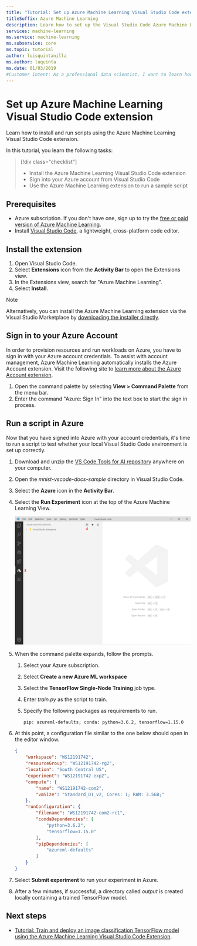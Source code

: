 ```yaml
---
title: "Tutorial: Set up Azure Machine Learning Visual Studio Code extension"
titleSuffix: Azure Machine Learning
description: Learn how to set up the Visual Studio Code Azure Machine Learning extension.
services: machine-learning
ms.service: machine-learning
ms.subservice: core
ms.topic: tutorial
author: luisquintanilla
ms.author: luquinta
ms.date: 01/03/2019
#Customer intent: As a professional data scientist, I want to learn how to get started with the Azure Machine Learning Visual Studio Code Extension.
---
```


# Set up Azure Machine Learning Visual Studio Code extension

Learn how to install and run scripts using the Azure Machine Learning Visual Studio Code extension.

In this tutorial, you learn the following tasks:

> [!div class="checklist"]
> * Install the Azure Machine Learning Visual Studio Code extension
> * Sign into your Azure account from Visual Studio Code
> * Use the Azure Machine Learning extension to run a sample script

## Prerequisites

- Azure subscription. If you don't have one, sign up to try the [free or paid version of Azure Machine Learning](https://aka.ms/AMLFree).
- Install [Visual Studio Code](https://code.visualstudio.com/docs/setup/setup-overview), a lightweight, cross-platform code editor.

## Install the extension

1. Open Visual Studio Code.
1. Select **Extensions** icon from the **Activity Bar** to open the Extensions view.
1. In the Extensions view, search for "Azure Machine Learning".
1. Select **Install**.

> [!NOTE]
> Alternatively, you can install the Azure Machine Learning extension via the Visual Studio Marketplace by [downloading the installer directly](https://aka.ms/vscodetoolsforai). 

## Sign in to your Azure Account

In order to provision resources and run workloads on Azure, you have to sign in with your Azure account credentials. To assist with account management, Azure Machine Learning automatically installs the Azure Account extension. Visit the following site to [learn more about the Azure Account extension](https://marketplace.visualstudio.com/items?itemName=ms-vscode.azure-account).

1. Open the command palette by selecting **View > Command Palette** from the menu bar. 
1. Enter the command "Azure: Sign In" into the text box to start the sign in process.

## Run a script in Azure

Now that you have signed into Azure with your account credentials, it's time to run a script to test whether your local Visual Studio Code environment is set up correctly.

1. Download and unzip the [VS Code Tools for AI repository](https://github.com/microsoft/vscode-tools-for-ai/archive/master.zip) anywhere on your computer.
1. Open the *mnist-vscode-docs-sample* directory in Visual Studio Code.
1. Select the **Azure** icon in the **Activity Bar**.
1. Select the **Run Experiment** icon at the top of the Azure Machine Learning View.

    ![Run Experiment](./media/tutorial-setup-vscode-extension/run-experiment.PNG)

1. When the command palette expands, follow the prompts.

    1. Select your Azure subscription.
    1. Select **Create a new Azure ML workspace**
    1. Select the **TensorFlow Single-Node Training** job type.
    1. Enter *train.py* as the script to train.
    1. Specify the following packages as requirements to run.

        ```text
        pip: azureml-defaults; conda: python=3.6.2, tensorflow=1.15.0
        ```

1. At this point, a configuration file similar to the one below should open in the editor window.

    ```json
    {
        "workspace": "WS12191742",
        "resourceGroup": "WS12191742-rg2",
        "location": "South Central US",
        "experiment": "WS12191742-exp2",
        "compute": {
            "name": "WS12191742-com2",
            "vmSize": "Standard_D1_v2, Cores: 1; RAM: 3.5GB;"
        },
        "runConfiguration": {
            "filename": "WS12191742-com2-rc1",
            "condaDependencies": [
                "python=3.6.2",
                "tensorflow=1.15.0"
            ],
            "pipDependencies": [
                "azureml-defaults"
            ]
        }
    }
    ```

1. Select **Submit experiment** to run your experiment in Azure.
1. After a few minutes, if successful, a directory called *output* is created locally containing a trained TensorFlow model.

## Next steps

* [Tutorial: Train and deploy an image classification TensorFlow model using the Azure Machine Learning Visual Studio Code Extension](tutorial-train-deploy-image-classification-model-vscode.md).
